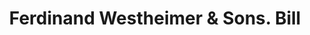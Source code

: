 ---
doi: 10.7916/D86D7533
date_other: '1910'
date_other_textual: 1910-1919
form: printed ephemera
genre:
- Invoices
name:
- Ferdinand Westheimer & Sons
object_in_context_url: https://biggert.cul.columbia.edu/items/view/ave_biggert_01254
subject_hierarchical_geographic:
- Cincinnati, Ohio, United States
subject_name:
- Ferdinand Westheimer & Sons
title: Ferdinand Westheimer & Sons. Bill
sort_title: Ferdinand Westheimer & Sons. Bill
call_number: ave_biggert_01254
coordinates:
- 39.1,-84.51666666666667
pid: ave_biggert_01254
identifiers: ave_biggert_01254
thumbnail: https://derivativo-1.library.columbia.edu/iiif/2/ldpd:343224/full/!256,256/0/native.jpg
permalink: /biggert/ave_biggert_01254/
layout: iiif-image-page
---